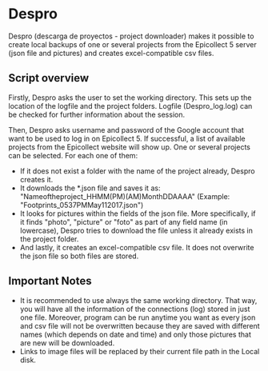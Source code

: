 # Despro
Despro (descarga de proyectos - project downloader) makes it possible to create local backups of one or several projects from the Epicollect 5 server (json file and pictures) and creates excel-compatible csv files. 

## Script overview

Firstly, Despro asks the user to set the working directory. This sets up the location of the logfile and the project folders. Logfile (Despro_log.log) can be checked for further information about the session.

Then, Despro asks username and password of the Google account that want to be used to log in on Epicollect 5. If successful, a list of available projects from the Epicollect website will show up. One or several projects can be selected. 
For each one of them:
  - If it does not exist a folder with the name of the project already, Despro creates it.
  - It downloads the *.json file and saves it as:  "Nameoftheproject_HHMM(PM)(AM)MonthDDAAAA" (Example: "Footprints_0537PMMay112017.json")
  - It looks for pictures within the fields of the json file. More specifically, if it finds "photo", "picture" or "foto" as part of any field name (in lowercase), Despro tries to download the file unless it already exists in the project folder. 
  - And lastly, it creates an excel-compatible csv file. It does not overwrite the json file so both files are stored.

## Important Notes

- It is recommended to use always the same working directory. That way, you will have all the information of the connections (log) stored in just one file. Moreover, program can be run anytime you want as every json and csv file will not be overwritten because they are saved with different names (which depends on date and time) and only those pictures that are new will be downloaded. 
- Links to image files will be replaced by their current file path in the Local disk. 

